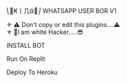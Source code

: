  ⎝🌲Ҝ丨几Ꮆ🌲⎠ WHATSAPP USER BOR V1

⚜️ ⚠️️ Don't copy or edit this plugins....⚠️️ <br/>
⚜️ 🤘I am white Hacker.....😎

INSTALL BOT

Run On Replit<br>


Deploy To Heroku<br>

